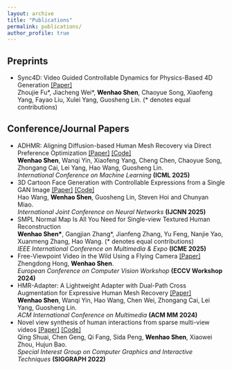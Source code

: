 ```yaml
---
layout: archive
title: "Publications"
permalink: publications/
author_profile: true
---
```


## Preprints

<ul>
<li>
  Sync4D: Video Guided Controllable Dynamics for Physics-Based 4D Generation <a href="https://arxiv.org/pdf/2405.16849">[Paper]</a> 
  <br/> 
  Zhoujie Fu*, Jiacheng Wei*, <strong><font color="black">Wenhao Shen</font></strong>, Chaoyue Song, Xiaofeng Yang, Fayao Liu, Xulei Yang, Guosheng Lin. (* denotes equal contributions)
</li>
</ul>


## Conference/Journal Papers

<ul>

<li>
  ADHMR: Aligning Diffusion-based Human Mesh Recovery via Direct Preference Optimization <a href="https://icml.cc/virtual/2025/poster/43558">[Paper]</a> <a href="https://github.com/shenwenhao01/ADHMR">[Code]</a>
  <br/> 
  <strong><font color="black">Wenhao Shen</font></strong>, Wanqi Yin, Xiaofeng Yang, Cheng Chen, Chaoyue Song, Zhongang Cai, Lei Yang, Hao Wang, Guosheng Lin.
  <br/><i>International Conference on Machine Learning</i>
    <strong>(ICML 2025)</strong><br>
</li>

<li>
  3D Cartoon Face Generation with Controllable Expressions from a Single GAN Image <a href="https://arxiv.org/abs/2207.14425">[Paper]</a> <a href="https://github.com/hwang1996/3D-Cartoon-Face-Generation">[Code]</a>
  <br/> 
  Hao Wang,  <strong><font color="black">Wenhao Shen</font></strong>, Guosheng Lin, Steven Hoi and Chunyan Miao.
  <br/><i>International Joint Conference on Neural Networks</i>
    <strong>(IJCNN 2025)</strong><br>
</li>

<li>
  SMPL Normal Map Is All You Need for Single-view Textured Human Reconstruction
  <br/> 
  <strong><font color="black">Wenhao Shen*</font></strong>, Gangjian Zhang*, Jianfeng Zhang, Yu Feng, Nanjie Yao, Xuanmeng Zhang, Hao Wang.  (* denotes equal contributions)
  <br/><i>IEEE International Conference on Multimedia & Expo</i>
    <strong>(ICME 2025)</strong><br>
</li>

<li>
  Free-Viewpoint Video in the Wild Using a Flying Camera <a href="https://openreview.net/pdf?id=AsPHD00Wer">[Paper]</a>
  <br/> 
  Zhengdong Hong, <strong><font color="black">Wenhao Shen</font></strong>.
  <br/><i>European Conference on Computer Vision Workshop</i>
    <strong>(ECCV Workshop 2024)</strong><br>
</li>

<li>
  HMR-Adapter: A Lightweight Adapter with Dual-Path Cross Augmentation for Expressive Human Mesh Recovery <a href="https://dl.acm.org/doi/pdf/10.1145/3664647.3681641">[Paper]</a>
  <br/> 
  <strong><font color="black">Wenhao Shen</font></strong>, Wanqi Yin, Hao Wang, Chen Wei, Zhongang Cai, Lei Yang, Guosheng Lin.
  <br/><i>ACM International Conference on Multimedia</i>
    <strong>(ACM MM 2024)</strong><br>
</li>

<li>
  Novel view synthesis of human interactions from sparse multi-view videos <a href="https://dl.acm.org/doi/fullHtml/10.1145/3528233.3530704">[Paper]</a> <a href="https://github.com/zju3dv/EasyMocap">[Code]</a>
  <br/> 
  Qing Shuai, Chen Geng, Qi Fang, Sida Peng, <strong><font color="black">Wenhao Shen</font></strong>, Xiaowei Zhou, Hujun Bao.
  <br/><i>Special Interest Group on Computer Graphics and Interactive Techniques</i>
    <strong>(SIGGRAPH 2022)</strong><br>
</li>

</ul>